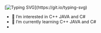 [![Typing SVG](https://readme-typing-svg.demolab.com?font=Cairo+Play&size=30&pause=600&color=3856F7&background=190731F1&multiline=true&random=false&width=586&height=158&separator=%3C&lines=%F0%9F%91%8BHi%2C+I%E2%80%99m+%40PhantomChV%3C%F0%9F%A5%85+2023+Goals%3A+Develop+my+own+projects%3C%26%26+Contribute+more+to+Open+Source+projects;)](https://git.io/typing-svg)
- 👀 I’m interested in C++ JAVA and C#
- 🌱 I’m currently learning C++ JAVA and C#
-

<!---
PhantomChV/PhantomChV is a ✨ special ✨ repository because its `README.md` (this file) appears on your GitHub profile.
You can click the Preview link to take a look at your changes.
--->
